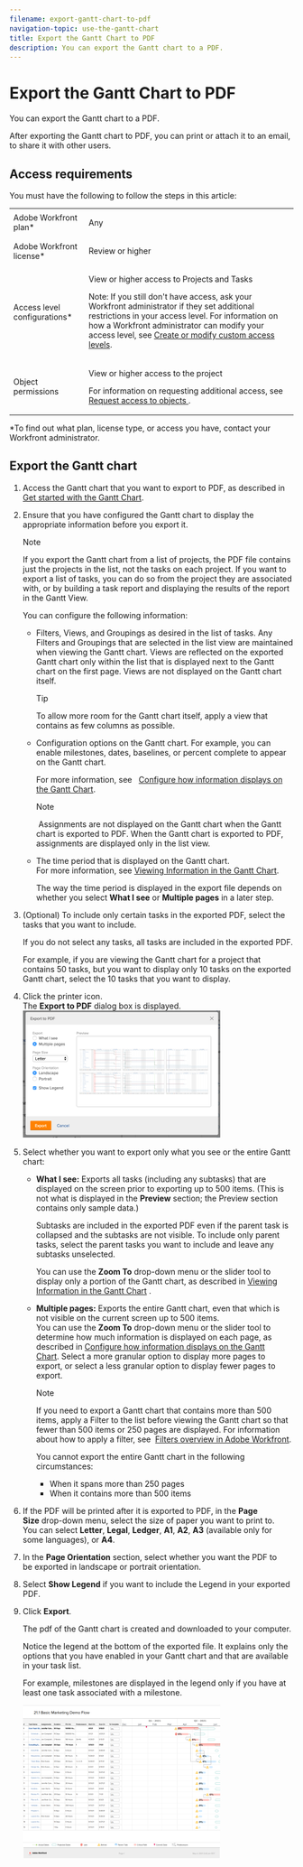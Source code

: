 ```yaml
---
filename: export-gantt-chart-to-pdf
navigation-topic: use-the-gantt-chart
title: Export the Gantt Chart to PDF
description: You can export the Gantt chart to a PDF.
---
```


# Export the Gantt Chart to PDF

You can export the Gantt chart to a PDF.

After exporting the Gantt chart to PDF, you can print or attach it to an email, to share it with other users.&nbsp;

## Access requirements

You must have the following to follow the steps in this article:

<table style="table-layout:auto"> 
 <col> 
 <col> 
 <tbody> 
  <tr> 
   <td role="rowheader">Adobe Workfront plan*</td> 
   <td> <p>Any </p> </td> 
  </tr> 
  <tr> 
   <td role="rowheader">Adobe Workfront license*</td> 
   <td> <p>Review or higher</p> </td> 
  </tr> 
  <tr> 
   <td role="rowheader">Access level configurations*</td> 
   <td> <p>View or higher access to Projects and Tasks</p> <p>Note: If you still don't have access, ask your Workfront administrator if they set additional restrictions in your access level. For information on how a Workfront administrator can modify your access level, see <a href="../../../administration-and-setup/add-users/configure-and-grant-access/create-modify-access-levels.md" class="MCXref xref">Create or modify custom access levels</a>.</p> </td> 
  </tr> 
  <tr> 
   <td role="rowheader">Object permissions</td> 
   <td> <p>View or higher access to the project</p> <p>For information on requesting additional access, see <a href="../../../workfront-basics/grant-and-request-access-to-objects/request-access.md" class="MCXref xref">Request access to objects </a>.</p> </td> 
  </tr> 
 </tbody> 
</table>

&#42;To find out what plan, license type, or access you have, contact your Workfront administrator.

## Export the Gantt chart

1. Access the Gantt chart that you want to export to PDF, as described in [Get started with the Gantt Chart](../../../manage-work/gantt-chart/use-the-gantt-chart/get-started-with-gantt.md).
1. Ensure that you have configured the Gantt chart to display the appropriate information before you export it. 

   >[!NOTE]
   >
   >If you export the Gantt chart from a list of projects, the PDF file contains just the projects in the list, not the tasks on each project. If you want to export a list of tasks, you can do so from the project they are associated with, or by building a task report and displaying the results of the report in the Gantt View.&nbsp;

   You can configure the following information:

   * Filters, Views, and Groupings as desired in the list of tasks. Any Filters and Groupings that are selected in the list view are maintained when viewing the Gantt chart. Views are reflected on the exported Gantt chart only within the list that is displayed next to the Gantt chart on the first page. Views are not displayed on the Gantt chart itself.   
   
     >[!TIP]
     >
     >To allow more room for the Gantt chart itself, apply a view that contains&nbsp;as few columns as possible.

   * Configuration options on the Gantt chart. For example, you can enable milestones, dates, baselines, or percent complete to appear on the Gantt chart.

     For more information, see &nbsp; [Configure how information displays on the Gantt Chart](../../../manage-work/gantt-chart/use-the-gantt-chart/configure-info-on-gantt-chart.md).

     >[!NOTE]
     >
     >&nbsp;Assignments are&nbsp;not displayed on the Gantt chart when the Gantt chart is exported to PDF. When the Gantt chart is exported to PDF, assignments are displayed only in the list view.

   * The time period that is displayed on the Gantt chart.  
     For more information, see [Viewing Information in the Gantt Chart](../../../manage-work/gantt-chart/use-the-gantt-chart/view-info-in-gantt.md).

     The way the time period is displayed in the export file depends on whether you select **What I see**&nbsp;or **Multiple pages**&nbsp;in a later step.

1. (Optional) To include&nbsp;only certain tasks&nbsp;in the exported PDF, select the tasks&nbsp;that you want to include.

   If you do not select any tasks, all tasks&nbsp;are included in the exported PDF.

   For example, if you are viewing the Gantt chart for a project that contains 50 tasks, but you want to display only 10 tasks on the exported Gantt chart, select the 10 tasks that you want to display.

1. Click the printer icon.  
   The **Export to PDF** dialog box is displayed.  
   ![exported_gantt_UI.png](assets/exported-gantt-ui-350x225.png)

1. Select&nbsp;whether you want to export only what you see or the entire Gantt chart:

   * **What I see:**&nbsp;Exports all tasks (including any subtasks) that are displayed on the screen prior to exporting up to 500 items. (This is not what is displayed in the **Preview** section; the Preview section contains only sample data.)

     Subtasks are included in the exported PDF even if the parent task is collapsed and the subtasks are not visible. To include only parent tasks, select the parent tasks you want to include and leave any subtasks unselected.

     You can use the **Zoom To** drop-down menu or the slider tool to display only a portion of the Gantt chart, as described in [Viewing Information in the Gantt Chart](../../../manage-work/gantt-chart/use-the-gantt-chart/view-info-in-gantt.md) .
   
   * **Multiple pages:**&nbsp;Exports the entire Gantt chart, even that which is not visible on the current screen up to 500 items.  
     You can use the **Zoom To** drop-down menu or the slider tool to determine how much information is displayed on each page, as described in [Configure how information displays on the Gantt Chart](../../../manage-work/gantt-chart/use-the-gantt-chart/configure-info-on-gantt-chart.md).&nbsp;Select a more granular option to display more pages to export, or&nbsp;select a less granular option to display fewer pages to export.

     >[!NOTE]
     >
     >If you need to export a Gantt chart that contains more than 500 items, apply a Filter to the list before viewing the Gantt chart so that fewer than 500 items or 250 pages are displayed. For information about how to apply a filter, see&nbsp; [Filters overview in Adobe Workfront](../../../reports-and-dashboards/reports/reporting-elements/filters-overview.md).
     >
     >
     >You cannot export the entire Gantt chart&nbsp;in the following circumstances:&nbsp;
     >
     >   
     >   
     >   * When it spans more than 250 pages
     >   * When it contains more than 500 items
     >   
     >

1. If&nbsp;the PDF will be printed after it is exported to PDF, in the **Page Size**&nbsp;drop-down menu, select the size of paper you want to print to.   
   You can select **Letter**, **Legal**, **Ledger**, **A1**, **A2**,&nbsp;**A3** (available only for some languages), or **A4**.
1. In the&nbsp;**Page Orientation** section, select whether you want the PDF to be&nbsp;exported in landscape or portrait orientation.
1. Select **Show Legend** if you want to include the Legend in your exported PDF.&nbsp;
1. Click **Export**.

   The pdf of the Gantt chart is created and downloaded to your computer.

   Notice the legend&nbsp;at the bottom of the exported file. It explains only&nbsp;the options that you have enabled in your Gantt chart&nbsp;and that are available in your task list.

   For example, milestones are displayed in the legend&nbsp;only if you have at least one&nbsp;task associated with a milestone.

   ![gantt_chart_with_updated__limited__legend.png](assets/gantt-chart-with-updated--limited--legend-350x271.png)&nbsp;

